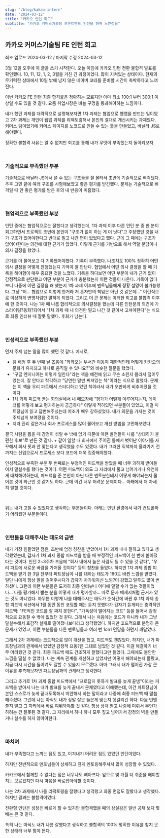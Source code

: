 ```yaml
---
slug: "/blog/kakao-intern"
date: "2024-03-12"
title: "카카오 인턴 회고"
subtitle: "카카오 커머스기술팀 프론트엔드 인턴을 하며 느낀점들"
---
```


## **카카오 커머스기술팀 FE 인턴 회고**

<p class="text-time">최초 업로드 2024-03-12 / 마지막 수정 2024-03-12</p>

3월 12일 오후에 이 글을 쓰기 시작한다. 오늘 아침에 카카오 인턴 전환 불합격 발표를 확인했다.
10, 11, 12, 1, 2, 3월을 거친 긴 과정이었다.
많이 지쳐있는 상태이다.
현재의 무기력한 상태에서 10일 밖에 남지 않은 네이버 코테를 준비할 시간이 촉박하다고 느껴진다.

이번 카카오 FE 인턴 최종 합격률은 정확히는 모르지만 아마 최소 100:1 부터 300:1 이상일 수도 있을 것 같다. 요즘 취업시장은 바늘 구멍을 통과해야하는 느낌이다.

내가 했던 과제를 대략적으로 설명해보자면 1차 과제는 협업으로 웹앱을 만드는 일이었고 2차 과제는 개인이 웹앱 과제를 리팩토링해서 본인의 결대로 개선시키는 과제였다. 커머스 팀이었기에 커머스 페이지를 노코드로 만들 수 있는 툴을 만들었고, 바닐라 JS로 해야했다.

정확한 불합격 사유는 알 수 없지만 회고를 통해 내가 무엇이 부족했는지 돌이켜보자.

<br/>

### **기술적으로 부족했던 부분**

기술적으로 바닐라 JS에서 쓸 수 있는 구조들을 잘 몰라서 초반에 기술적으로 삐걱댔다. 추후 고민 끝에 여러 구조를 시험해보았고 좋은 평가를 받긴했다.
문제는 기술적으로 삐걱일 때 안 좋은 평가를 받은 후의 내 반응이 미흡했다.

<br/>

### **협업적으로 부족했던 부분**

인턴 중에는 협업적으로는 잘했다고 생각했는데, 1차 과제 이후 다른 인턴 분 중 한 분이 회고하면서 프로젝트 초반에 본인이 "구조가 없이 하는 게 더 낫다"고 주장했던 것을 내가 구조가 있어야한다고 반대로 밀고 나간 면이 있었다고 했다.
근데 그 때에는 구조가 없어야한다는 의견에 대한 근거가 없었다. 이렇게 근거를 기반으로 해서 역할 분담이나 의사 결정을 했었다.

근거를 더 물어보고 다 기록했어야했다. 기록이 부족했다. 나조차도 100% 정확히 어떤 의사 결정을 어떻게 진행했는지 기억이 잘 안난다. <span class="text-red">협업에서 어떤 의사 결정을 할 때 기록을 해야함이 매우 중요한 것을 느꼈다. 기록을 하다보면 어떤 부분이 내가 근거 없이 감정적으로 판단했고 어떤 부분이 근거가 충분했는지 이런 것들이 나온다.</span> 기록이 없다 보니 나중에
어떤 결정을 왜 했는지 1차 과제 이후에 멘토님들에게 정황 설명이 불가능했다. 그냥 "어... 협업으로 이렇게 한거라 저 혼자만의 책임은 아닌 것 같은데..." 이런식으로 이상하게 변명처럼만 말하게 되었다. 그리고 더 큰 문제는 이러한 회고를 불합격 이후에 한 것이다. 나는 1차 때 나름 합리적으로 의사결정을 했는데 다른 인턴분의 의견에 가스라이팅?동화?되어서 "1차 과제 때 내 의견만 밀고 나간 것 같아서 고쳐야한다"는 식으로 최종 인터뷰 때 잘못 말했다. 후회가 남는다.

<br/>

### **인성적으로 부족했던 부분**

먼저 주제 넘는 말을 많이 했던 것 같다. 예시로,

- 팀 배정 후 두 번째 날 즈음에 "카카오는 부서간 이동이 제한적인데 어떻게 카카오의 문화가 유지되고 하나로 움직일 수 있나요?"와 비슷한 질문을 했었다.
- "구글 엔지니어는 이렇게 일한다"라는 책을 예전에 읽고 무슨 소린지 몰라서 덮어두었는데, 잘 안다고 착각하고 "당연한 말만 써져있는 책"이라는 식으로 말했다. 문제는 이 책을 우리 파트에서 스터디하고 있던 책이라서 내가 오만하게 비추어졌을 것이다.
- 1차 과제 피드백 받는 회의실에서 내 메모장에 "평가가 어떻게 이루어지는지, 데이터를 어떻게 보고 평가하는지 궁금하다" 이렇게 적혀있던 부분들이 있었고, 이걸 파트장님이 읽고 답변해주셨는데 어조가 매우 강하셨었다. 내가 의문을 가지는 것이 주제넘게 보여졌을 것이다.
- 지라 관리 같은거나 회사 프로세스를 많이 물어보고 개선 방법을 고민해보았다.

결국 사람을 뽑을 때 감정이 섞일 수 밖에 없기 때문에 이런 발언들이 나를 "상대하기 불편한 후보"로 만든 것 같다. + 같이 일할 때 회사에서 주어진 틀에서 벗어난 이야기를 자꾸해서 회사 핏과 안 맞는다고 생각했을 수도 있겠다. 내가 그러한 직책까지 올라가기 전까지는 신입으로서 프로세스 보다 코드에 더욱 집중해야했다.

인성적으로 부족한 부분 두 번째로는 부정적인 피드백을 받았을 때 너무 과하게 받아들여서 말실수를 했다는 것이다. 어떤 피드백이 와도 그 자리에서 풀고 넘어가거나 유연하게 대처해야하는데, 피드백을 준 본인이 아닌 다른 멘토분한테서 어떻게 해야되는지 물어본 것이 화근인 것 같기도 하다. 근데 이건 너무 어려운 문제이다... 아래에서 더 자세히 말할 것이다.

<br/>

위는 내가 고칠 수 있었다고 생각하는 부분들이다. 아래는 인턴 환경에서 내가 컨트롤하기 어려웠던 부분들이다.

<br/>

### **인턴들을 대해주시는 태도의 급변**

내가 가장 힘들었던 점은, 초반에 엄청 칭찬을 받았어서 1차 과제 내내 잘하고 있다고 생각했었는데, 갑자기 1차 과제 종합 피드백을 받을 때 부정적인 피드백이 한 번에 쏟아졌다는 것이다. 인턴 2~3주차 즈음에 "회사 내에서 높은 사람도 될 수 있을 것 같다", "우리 파트에 새로운 바람을 가져올 것이다" 등의 칭찬을 들었다. 하지만 1차 과제 종합 피드백을 받기 한 3일 전부터 파트장님이 나를 대하는 태도가 180도 바뀐 느낌을 받았다. 일단 나에게 항상 말을 걸어주시다가 갑자기 차가워지신 느낌?이 강했고 말투도 많이 변하셨다. 그런데 이런 부분들은 도저히 최종 인터뷰나 어디에 말할 수가 없는 것들이었다... 나를 평가해서 뽑는 분을 어떻게 내가 평가할까... 따로 문자 메세지처럼 근거가 있는 것도 아니었다. 아무튼 이렇게 나를 대해주시는 태도가 순식간에 바뀐 후 1차 과제 종합 피드백 세션에서 1월 동안 동안 코딩할 때는 듣지 못했다가 갑자기 듣게되는 충격적인 피드백: "FE적인 코드를 잘 짜지 못한다", "가독성이 떨어지는 코드" 등을 들어서 감정적으로 요동칠 수 밖에 없었던 것 같다. 그래서 나는 처음에는 코드가 아니라 내가 그냥 말실수해서 호감작 실패로 떨어졌나보다라고 생각했었다. 하지만 코드적으로 분명히 큰 문제가 있었고, 이런 부분들을 다른 멘토님들과 여러 번 1on1 면담을 하면서 깨달았다.

그래서 2차 과제에는 코드적으로 많이 개선을 했고, 피드백도 괜찮았다. 하지만, 내가 파트장님과의 관계에서 있었던 감정적 요동?은 그대로 남았던 것 같다. 이걸 해결하기 너무 어려웠던 것 같다. 최종 피드백 때도 건조하게 잘했다고만 들었다. 그때에도 불안한 느낌을 떨칠 수 없었다. 나는 계속 관계를 개선하고 싶었지만 어떻게 해야되는지 몰랐고, 지금 다시 시간을 돌이켜도 잘할 수 있을지 모르겠다. 아마 그래서 내가 떨어진 가장 큰 이유를 추측해보자면 파트장님과의 관계라고 생각한다.

그리고 추가로 1차 과제 종합 피드백에서 "프로답지 못하게 발표를 늦게 끝냄"이라는 피드백을 받아서 나는 내가 발표를 늦게 끝내서 문제였다고 이해했는데, 이건 파트장님이 본인 스스로가 늦게 끝내도록해서 미안해서 하는 말이라고 나중에 최종 피드백 때 말씀해주셨다. 그런데 나는 아직도 내가 정말 잘못 들은게 맞는지 헷갈리긴 하다. 다음 번엔 쫄지 말고 그 자리에서 바로 여쭤봐야할 것 같다. 항상 상처 받고 나중에 미뤄서 무언가하려는 건 잘못된 것 같다. 그 자리에서 하나 하나 모두 짚고 넘어가서 감정의 벽을 만들거나 실수를 하지 않아야한다.

<br/>

### **마치며**

내가 부족했다고 느끼는 점도 있고, 이겨내기 어려운 점도 있었던 인턴이었다.

하지만 전반적으로 멘토님들이 상세하고 깊게 멘토링해주셔서 많이 성장할 수 있었다.

카카오에서 함께할 수 없다는 점은 너무나도 뼈아프다. 앞으로 몇 개월 더 취준을 해야할지는 모르겠지만 다시 마음을 바로잡아야할 것이다.

나는 2차 과제에서 나름 리팩토링을 잘했다고 생각했고 최종 면접도 잘봤다고 생각했다. 하지만 결과는 불합격이었다.

전환형 인턴은 성장은 빠르게 할 수 있지만 불합격했을 때의 상실감은 일반 공채 보다 몇 배는 큰 것 같다.

특히 나는 아직도 내가 나름 잘했다고 생각하고 불합격의 100% 명확한 이유를 찾지 못한 상태라 너무 힘이 든다.
